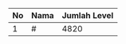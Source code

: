 | No | Nama            | Jumlah Level |
|----|-----------------|--------------|
| 1  | #    |    4820        |
